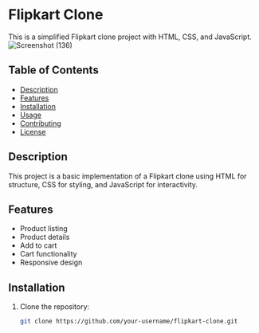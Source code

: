 # Flipkart Clone

This is a simplified Flipkart clone project with HTML, CSS, and JavaScript.
![Screenshot (136)](https://github.com/jaydeepmangaliya/flipcart_clone/assets/123927153/aab02b1a-c387-41ad-8473-8c623e95d461)


## Table of Contents

- [Description](#description)
- [Features](#features)
- [Installation](#installation)
- [Usage](#usage)
- [Contributing](#contributing)
- [License](#license)

## Description

This project is a basic implementation of a Flipkart clone using HTML for structure, CSS for styling, and JavaScript for interactivity.

## Features

- Product listing
- Product details
- Add to cart
- Cart functionality
- Responsive design

## Installation

1. Clone the repository:

   ```bash
   git clone https://github.com/your-username/flipkart-clone.git
